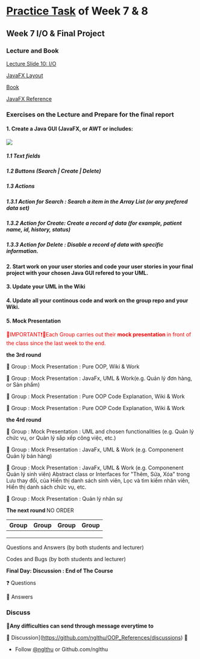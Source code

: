 # [Practice Task](https://nglthu.github.io/OOP_References/Practice_week7) of Week 7 & 8

## Week 7 I/O & Final Project
### Lecture and Book


[Lecture Slide 10: I/O](https://nglthu.github.io/OOP_References/Slides/Lecture10_LTN.pdf)

[JavaFX Layout](https://nglthu.github.io/JavaGuiProject/img/readMeImg)

[Book](https://nglthu.github.io/Books/java/BruceEckel_Thinking_in_Java_4th_Edition.pdf)

[JavaFX Reference](https://docs.oracle.com/javafx/2/ui_controls/text-field.htm)

### Exercises on the Lecture and Prepare for the final report


#### 1. Create a Java GUI (JavaFX, or AWT or  includes:

<img src="https://nglthu.github.io/OOP_References/img/PatientManagement.png">
   
##### 1.1 Text fields
   
##### 1.2 Buttons (Search | Create | Delete)  

##### 1.3 Actions 

##### 1.3.1 Action for Search : Search a item in the Array List (or any prefered data set)

##### 1.3.2 Action for Create: Create a record of data (for example, patient name, id,  history, status)

##### 1.3.3 Action for Delete : Disable a record of data with specific information. 


#### 2. Start work on your user stories and code your user stories in your final project with your chosen Java GUI refered to your UML.

#### 3. Update your UML in the Wiki

#### 4. Update all your continous code and work on the group repo and your Wiki. 

#### 5. Mock Presentation

<span style="color:red">🔴IMPORTANT❗🔴Each Group carries out their <b> mock presentation </b> in front of the class  since the last week to the end. 
</span>


<b>the 3rd round </b>   

🔴 Group : Mock Presentation : Pure OOP, Wiki  & Work


🔴 Group : Mock Presentation : JavaFx, UML & Work(e.g. Quản lý đơn hàng, or Sản phẩm)


🔴 Group : Mock Presentation : Pure OOP Code Explanation, Wiki & Work 


🔴 Group : Mock Presentation : Pure OOP Code Explanation, Wiki & Work


<b>the 4rd round </b> 

🔴 Group : Mock Presentation : UML  and chosen functionalities (e.g. Quản lý chức vụ, or Quản lý sắp xếp công việc, etc.)


🔴 Group : Mock Presentation : JavaFx, UML & Work (e.g. Componenent Quản lý bán hàng) 



🔴 Group : Mock Presentation : JavaFx, UML & Work (e.g. Componenent Quản lý sinh viên) 
Abstract class or Interfaces for "Thêm, Sửa, Xóa" trong Lưu thay đổi, của Hiển thị danh sách sinh viên, Lọc và tìm kiếm nhân viên, Hiển thị danh sách chức vụ, etc.


🔴 Group : Mock Presentation : Quản lý nhân sự

<b>The next round </b> NO ORDER 

| Group            | Group           | Group         | Group            |   
|-------------------|-------------------|-----------------|----------------------|
|  |  | |  |   
|  |  |      |            |   
|                   |                   |                 |     |   

Questions and Answers (by both students and lecturer)

Codes and Bugs (by both students and lecturer)

<b>Final Day: Discussion : End of The Course</b> 

❓ Questions


🎯 Answers

### Discuss

🔴<b>Any difficulties can send through message everytime to </b>

💬 Discussion](https://github.com/nglthu/OOP_References/discussions) 💬


+ Follow [@nglthu](https://github.com/nglthu) or Github.com/nglthu

 

